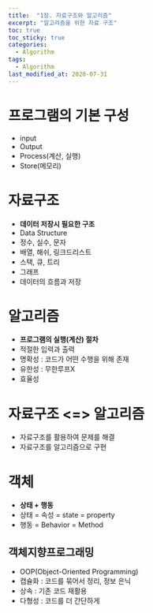 ```yaml
---
title:  "1장. 자료구조와 알고리즘"
excerpt: "알고리즘을 위한 자료 구조"
toc: true
toc_sticky: true
categories:
  - Algorithm
tags:
  - Algorithm
last_modified_at: 2020-07-31
---
```


# 프로그램의 기본 구성
* input
* Output
* Process(계산, 실행)
* Store(메모리)

# 자료구조
* **데이터 저장시 필요한 구조**
* Data Structure
* 정수, 실수, 문자
* 배열, 해쉬, 링크드리스트
* 스택, 큐, 트리
* 그래프
* 데이터의 흐름과 저장

# 알고리즘
* **프로그램의 실행(계산) 절차**
* 적절한 입력과 출력
* 명확성 : 코드가 어떤 수행을 위해 존재
* 유한성 : 무한루프X
* 효율성

# 자료구조 <=> 알고리즘
* 자료구조를 활용하여 문제를 해결
* 자료구조를 알고리즘으로 구현

# 객체 
* **상태 + 행동**
* 상태 = 속성 = state = property
* 행동 = Behavior = Method

##  객체지향프로그래밍

* OOP(Object-Oriented Programming)
* 캡슐화 : 코드를 묶어서 정리, 정보 은닉
* 상속 : 기존 코드 재활용
* 다형성 : 코드를 더 간단하게
